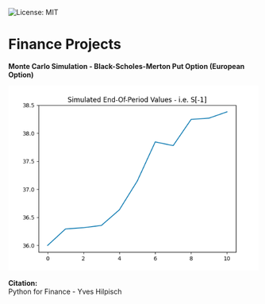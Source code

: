 ![License: MIT](https://img.shields.io/badge/License-MIT-yellow.svg) 

# Finance Projects    

**Monte Carlo Simulation - Black-Scholes-Merton Put Option (European Option)**        

![image](monte_carlo_plot.png)    

**Citation:**   
Python for Finance - Yves Hilpisch 
